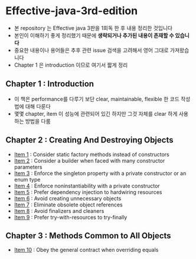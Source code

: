 # Effective-java-3rd-edition
* 본 repository 는 Effective java 3판을 1회독 한 후 내용 정리한 것입니다
* 본인이 이해하기 좋게 정리했기 때문에 **생략되거나 추가된 내용이 존재할 수 있습니다**
* 중요한 내용이나 용어들은 추후 관련 issue 검색을 고려해서 영어 그대로 가져왔습니다
* Chapter 1 은 introduction 이므로 여기서 짧게 정리

## Chapter 1 : Introduction
* 이 책은 performance를 다루기 보단 clear, maintainable, flexible 한 코드 작성법에 대해 다룬다
* 몇몇 chapter, item 이 성능에 관련되어 있긴 하지만 그것 자체를 clear 하게 사용하는 방법을 다룸

## Chapter 2 : Creating And Destroying Objects
* [Item 1](https://github.com/isbee/Effective-java-3rd-edition/blob/master/Chapter02/Item01.md) : 
Consider static factory methods instead of constructors
* [Item 2](https://github.com/isbee/Effective-java-3rd-edition/blob/master/Chapter02/Item02.md) : 
Consider a builder when faced with many constructor parameters
* [Item 3](https://github.com/isbee/Effective-java-3rd-edition/blob/master/Chapter02/Item03.md) : 
Enforce the singleton property with a private constructor or an enum type
* [Item 4](https://github.com/isbee/Effective-java-3rd-edition/blob/master/Chapter02/Item04.md) : 
Enforce noninstantiability with a private constructor
* [Item 5](https://github.com/isbee/Effective-java-3rd-edition/blob/master/Chapter02/Item05.md) : 
Prefer dependency injection to hardwiring resources
* [Item 6](https://github.com/isbee/Effective-java-3rd-edition/blob/master/Chapter02/Item06.md) : 
Avoid creating unnecessary objects
* [Item 7](https://github.com/isbee/Effective-java-3rd-edition/blob/master/Chapter02/Item07.md) : 
Eliminate obsolete object references
* [Item 8](https://github.com/isbee/Effective-java-3rd-edition/blob/master/Chapter02/Item08.md) : 
Avoid finalizers and cleaners
* [Item 9](https://github.com/isbee/Effective-java-3rd-edition/blob/master/Chapter02/Item09.md) : 
Prefer try-with-resources to try-finally

## Chapter 3 : Methods Common to All Objects
* [Item 10](https://github.com/isbee/Effective-java-3rd-edition/blob/master/Chapter03/Item10.md) : 
Obey the general contract when overriding equals

